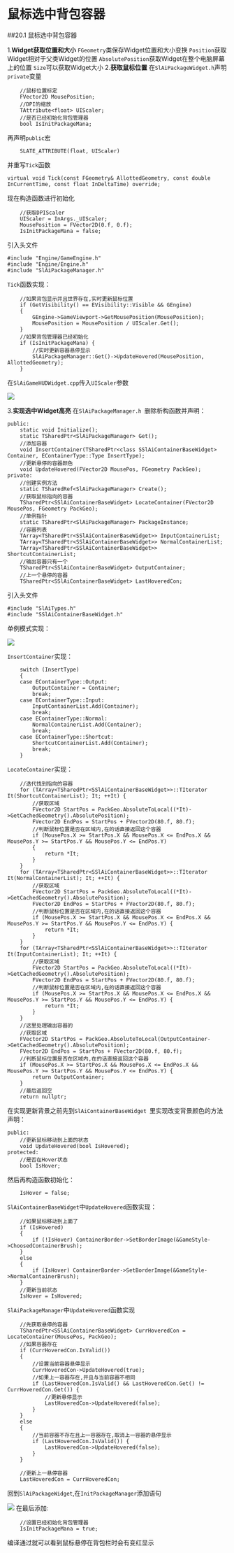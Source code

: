 ﻿# 鼠标选中背包容器 #
##20.1 鼠标选中背包容器

1.**Widget获取位置和大小**
`FGeometry`类保存Widget位置和大小变换
`Position`获取Widget相对于父类Widget的位置
`AbsolutePosition`获取Widget在整个电脑屏幕上的位置
`Size`可以获取Widget大小
2.**获取鼠标位置**
在`SlAiPackageWidget.h`声明`private`变量
```
	//鼠标位置标定
	FVector2D MousePosition;
	//DPI的缩放
	TAttribute<float> UIScaler;
	//是否已经初始化背包管理器
	bool IsInitPackageMana;
```
再声明`public`宏
```
	SLATE_ATTRIBUTE(float, UIScaler)
```
并重写`Tick`函数
```
virtual void Tick(const FGeometry& AllottedGeometry, const double InCurrentTime, const float InDeltaTime) override;
```
现在构造函数进行初始化
```
	//获取DPIScaler
	UIScaler = InArgs._UIScaler;
	MousePosition = FVector2D(0.f, 0.f);
	IsInitPackageMana = false;
```
引入头文件
```
#include "Engine/GameEngine.h"
#include "Engine/Engine.h"
#include "SlAiPackageManager.h"
```
`Tick`函数实现：
```
	//如果背包显示并且世界存在,实时更新鼠标位置
	if (GetVisibility() == EVisibility::Visible && GEngine)
	{
		GEngine->GameViewport->GetMousePosition(MousePosition);
		MousePosition = MousePosition / UIScaler.Get();
	}
	//如果背包管理器已经初始化
	if (IsInitPackageMana) {
		//实时更新容器悬停显示
		SlAiPackageManager::Get()->UpdateHovered(MousePosition, AllottedGeometry);
	}
```
在`SlAiGameHUDWidget.cpp`传入`UIScaler`参数

![](https://i.imgur.com/oEm6zMx.png)

3.**实现选中Widget高亮**
在`SlAiPackageManager.h `删除析构函数并声明：
```
public:
	static void Initialize();
	static TSharedPtr<SlAiPackageManager> Get();
	//添加容器
	void InsertContainer(TSharedPtr<class SSlAiContainerBaseWidget> Container, EContainerType::Type InsertType);
	//更新悬停的容器颜色
	void UpdateHovered(FVector2D MousePos, FGeometry PackGeo);
private:
	//创建实例方法
	static TSharedRef<SlAiPackageManager> Create();
	//获取鼠标指向的容器
	TSharedPtr<SSlAiContainerBaseWidget> LocateContainer(FVector2D MousePos, FGeometry PackGeo);
	//单例指针
	static TSharedPtr<SlAiPackageManager> PackageInstance;
	//容器列表
	TArray<TSharedPtr<SSlAiContainerBaseWidget>> InputContainerList;
	TArray<TSharedPtr<SSlAiContainerBaseWidget>> NormalContainerList;
	TArray<TSharedPtr<SSlAiContainerBaseWidget>> ShortcutContainerList;
	//输出容器只有一个
	TSharedPtr<SSlAiContainerBaseWidget> OutputContainer;
	//上一个悬停的容器
	TSharedPtr<SSlAiContainerBaseWidget> LastHoveredCon;
```
引入头文件
```
#include "SlAiTypes.h"
#include "SSlAiContainerBaseWidget.h"
```
单例模式实现：

![](https://i.imgur.com/aN4gitq.png)

`InsertContainer`实现：
```
	switch (InsertType)
	{
	case EContainerType::Output:
		OutputContainer = Container;
		break;
	case EContainerType::Input:
		InputContainerList.Add(Container);
		break;
	case EContainerType::Normal:
		NormalContainerList.Add(Container);
		break;
	case EContainerType::Shortcut:
		ShortcutContainerList.Add(Container);
		break;
	}
```

`LocateContainer`实现：
```
	//迭代找到指向的容器
	for (TArray<TSharedPtr<SSlAiContainerBaseWidget>>::TIterator It(ShortcutContainerList); It; ++It) {
		//获取区域
		FVector2D StartPos = PackGeo.AbsoluteToLocal((*It)->GetCachedGeometry().AbsolutePosition);
		FVector2D EndPos = StartPos + FVector2D(80.f, 80.f);
		//判断鼠标位置是否在区域内,在的话直接返回这个容器
		if (MousePos.X >= StartPos.X && MousePos.X <= EndPos.X && MousePos.Y >= StartPos.Y && MousePos.Y <= EndPos.Y)
		{
			return *It;
		}
	}
	for (TArray<TSharedPtr<SSlAiContainerBaseWidget>>::TIterator It(NormalContainerList); It; ++It) {
		//获取区域
		FVector2D StartPos = PackGeo.AbsoluteToLocal((*It)->GetCachedGeometry().AbsolutePosition);
		FVector2D EndPos = StartPos + FVector2D(80.f, 80.f);
		//判断鼠标位置是否在区域内,在的话直接返回这个容器
		if (MousePos.X >= StartPos.X && MousePos.X <= EndPos.X && MousePos.Y >= StartPos.Y && MousePos.Y <= EndPos.Y) {
			return *It;
		}
	}
	for (TArray<TSharedPtr<SSlAiContainerBaseWidget>>::TIterator It(InputContainerList); It; ++It) {
		//获取区域
		FVector2D StartPos = PackGeo.AbsoluteToLocal((*It)->GetCachedGeometry().AbsolutePosition);
		FVector2D EndPos = StartPos + FVector2D(80.f, 80.f);
		//判断鼠标位置是否在区域内,在的话直接返回这个容器
		if (MousePos.X >= StartPos.X && MousePos.X <= EndPos.X && MousePos.Y >= StartPos.Y && MousePos.Y <= EndPos.Y) {
			return *It;
		}
	}
	//这里处理输出容器的
	//获取区域
	FVector2D StartPos = PackGeo.AbsoluteToLocal(OutputContainer->GetCachedGeometry().AbsolutePosition);
	FVector2D EndPos = StartPos + FVector2D(80.f, 80.f);
	//判断鼠标位置是否在区域内,在的话直接返回这个容器
	if (MousePos.X >= StartPos.X && MousePos.X <= EndPos.X && MousePos.Y >= StartPos.Y && MousePos.Y <= EndPos.Y) {
		return OutputContainer;
	}
	//最后返回空
	return nullptr;
```

在实现更新背景之前先到`SlAiContainerBaseWidget `里实现改变背景颜色的方法
声明：
```
public:
	//更新鼠标移动到上面的状态
	void UpdateHovered(bool IsHovered);
protected:
	//是否在Hover状态
	bool IsHover;
```
然后再构造函数初始化：
```
	IsHover = false;
```
`SlAiContainerBaseWidget`中`UpdateHovered`函数实现：
```
	//如果鼠标移动到上面了
	if (IsHovered) 
	{
		if (!IsHover) ContainerBorder->SetBorderImage(&GameStyle->ChoosedContainerBrush);
	}
	else 
	{
		if (IsHover) ContainerBorder->SetBorderImage(&GameStyle->NormalContainerBrush);
	}
	//更新当前状态
	IsHover = IsHovered;
```


`SlAiPackageManager`中`UpdateHovered`函数实现
```
	//先获取悬停的容器
	TSharedPtr<SSlAiContainerBaseWidget> CurrHoveredCon = LocateContainer(MousePos, PackGeo);
	//如果容器存在
	if (CurrHoveredCon.IsValid())
	{
		//设置当前容器悬停显示
		CurrHoveredCon->UpdateHovered(true);
		//如果上一容器存在,并且与当前容器不相同
		if (LastHoveredCon.IsValid() && LastHoveredCon.Get() != CurrHoveredCon.Get()) {
			//更新悬停显示
			LastHoveredCon->UpdateHovered(false);
		}
	}
	else 
	{
		//当前容器不存在且上一容器存在,取消上一容器的悬停显示
		if (LastHoveredCon.IsValid()) {
			LastHoveredCon->UpdateHovered(false);
		}
	}

	//更新上一悬停容器
	LastHoveredCon = CurrHoveredCon;
```

回到`SlAiPackageWidget`,在`InitPackageManager`添加语句

![](https://i.imgur.com/tbtgzv7.png)
在最后添加:
```
	//设置已经初始化背包管理器
	IsInitPackageMana = true;
```
编译通过就可以看到鼠标悬停在背包栏时会有变红显示


